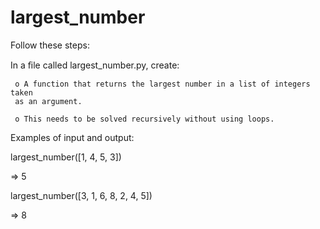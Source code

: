 # largest_number

Follow these steps:

In a ﬁle called largest_number.py, create:
     
     o A function that returns the largest number in a list of integers taken
     as an argument.

     o This needs to be solved recursively without using loops.

Examples of input and output:

largest_number([1, 4, 5, 3])

=> 5

largest_number([3, 1, 6, 8, 2, 4, 5])

=> 8
